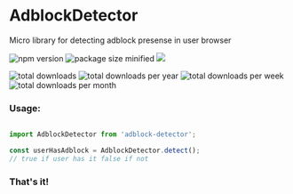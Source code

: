 # AdblockDetector

Micro library for detecting adblock presense in user browser

![npm version](https://img.shields.io/npm/v/adblock-detector.svg)
![package size minified](https://img.shields.io/bundlephobia/min/adblock-detector?style=plastic)
[![](https://data.jsdelivr.com/v1/package/npm/adblock-detector/badge)](https://www.jsdelivr.com/package/npm/adblock-detector)

![total downloads](https://img.shields.io/npm/dt/adblock-detector.svg)
![total downloads per year](https://img.shields.io/npm/dy/adblock-detector.svg)
![total downloads per week](https://img.shields.io/npm/dw/adblock-detector.svg)
![total downloads per month](https://img.shields.io/npm/dm/adblock-detector.svg)

### Usage:
```javascript

import AdblockDetector from 'adblock-detector';

const userHasAdblock = AdblockDetector.detect();  
// true if user has it false if not

```
### That's it!
